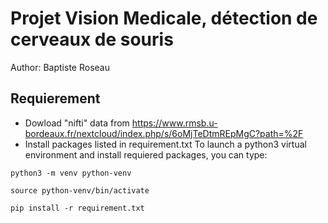 # Projet Vision Medicale, détection de cerveaux de souris
Author: Baptiste Roseau

## Requierement
- Dowload "nifti" data from https://www.rmsb.u-bordeaux.fr/nextcloud/index.php/s/6oMjTeDtmREpMgC?path=%2F
- Install packages listed in requirement.txt
To launch a python3 virtual environment and install requiered packages, you can type:

`python3 -m venv python-venv`

`source python-venv/bin/activate`

`pip install -r requirement.txt`
